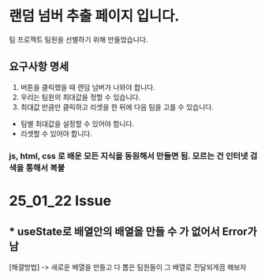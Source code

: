 # 랜덤 넘버 추출 페이지 입니다.

팀 프로젝트 팀원을 선별하기 위해 만들었습니다.

## 요구사항 명세

1. 버튼을 클릭했을 때 랜덤 넘버가 나와야 합니다.
2. 우리는 팀원의 최대값을 정할 수 있습니다.
3. 최대값 만큼만 클릭하고 리셋을 한 뒤에 다음 팀을 고를 수 있습니다.

- 팀별 최대값을 설정할 수 있어야 합니다.
- 리셋할 수 있어야 합니다.

### js, html, css 로 배운 모든 지식을 동원해서 만들면 됨. 모르는 건 인터넷 검색을 통해서 복붙

# 25_01_22 Issue

## \* useState로 배열안의 배열을 만들 수 가 없어서 Error가 남

[해결방법] -> 새로운 배열을 만들고 다 뽑은 팀원들이 그 배열로 전달되게끔 해보자
